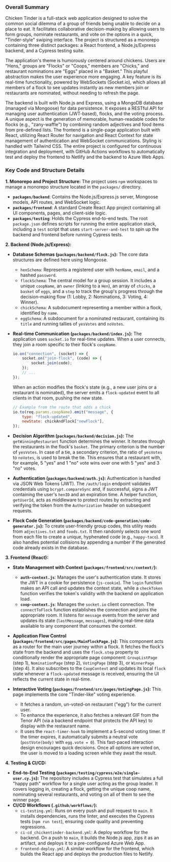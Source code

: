 ### Overall Summary

Chicken Tinder is a full-stack web application designed to solve the common social dilemma of a group of friends being unable to decide on a place to eat. It facilitates collaborative decision-making by allowing users to form groups, nominate restaurants, and vote on the options in a quick, "Tinder-style" swiping interface. The project is structured as a monorepo containing three distinct packages: a React frontend, a Node.js/Express backend, and a Cypress testing suite.

The application's theme is humorously centered around chickens. Users are "Hens," groups are "Flocks" or "Coops," members are "Chicks," and restaurant nominations are "Eggs" placed in a "Basket." This playful abstraction makes the user experience more engaging. A key feature is its real-time functionality, powered by WebSockets (Socket.io), which allows all members of a flock to see updates instantly as new members join or restaurants are nominated, without needing to refresh the page.

The backend is built with Node.js and Express, using a MongoDB database (managed via Mongoose) for data persistence. It exposes a RESTful API for managing user authentication (JWT-based), flocks, and the voting process. A unique aspect is the generation of memorable, human-readable codes for flocks (e.g., "zany-waffle") by combining random adjectives and food items from pre-defined lists. The frontend is a single-page application built with React, utilizing React Router for navigation and React Context for state management of authentication and WebSocket communications. Styling is handled with Tailwind CSS. The entire project is configured for continuous integration and deployment, with GitHub Actions workflows to automatically test and deploy the frontend to Netlify and the backend to Azure Web Apps.

### Key Code and Structure Details

**1. Monorepo and Project Structure:**
The project uses `npm` workspaces to manage a monorepo structure located in the `packages/` directory.
-   **`packages/backend`**: Contains the Node.js/Express.js server, Mongoose models, API routes, and WebSocket logic.
-   **`packages/frontend`**: A standard Create React App project containing all UI components, pages, and client-side logic.
-   **`packages/testing`**: Holds the Cypress end-to-end tests.
The root `package.json` defines scripts for running the entire application stack, including a `test` script that uses `start-server-and-test` to spin up the backend and frontend before running Cypress tests.

**2. Backend (Node.js/Express):**

-   **Database Schemas (`packages/backend/flock.js`):** The core data structures are defined here using Mongoose.
    -   `henSchema`: Represents a registered user with `henName`, `email`, and a hashed `password`.
    -   `flockSchema`: The central model for a group session. It includes a unique `coopName`, an `owner` (linking to a `Hen`), an array of `chicks`, a `basket` of `eggs`, and a `step` to track the group's progress through the decision-making flow (1: Lobby, 2: Nominations, 3: Voting, 4: Winner).
    -   `chickSchema`: A subdocument representing a member within a flock, identified by `name`.
    -   `eggSchema`: A subdocument for a nominated restaurant, containing its `title` and running tallies of `yesVotes` and `noVotes`.

-   **Real-time Communication (`packages/backend/index.js`):** The application uses `socket.io` for real-time updates. When a user connects, they join a room specific to their flock's `coopName`.
    ```javascript
    io.on("connection", (socket) => {
        socket.on("join-flock", (code) => {
            socket.join(code);
        });
        // ...
    });
    ```
    When an action modifies the flock's state (e.g., a new user joins or a restaurant is nominated), the server emits a `flock-updated` event to all clients in that room, pushing the new state.
    ```javascript
    // Example from the route that adds a chick
    io.to(req.params.coopName).emit("message", {
        type: "flock-updated",
        newState: chickAndFlock["newFlock"],
    });
    ```

-   **Decision Algorithm (`packages/backend/decision.js`):** The `getWinningRestaurant` function determines the winner. It iterates through the restaurants in the flock's `basket`. The primary criterion is the number of `yesVotes`. In case of a tie, a secondary criterion, the ratio of `yesVotes` to `noVotes`, is used to break the tie. This ensures that a restaurant with, for example, 5 "yes" and 1 "no" vote wins over one with 5 "yes" and 3 "no" votes.

-   **Authentication (`packages/backend/auth.js`):** Authentication is handled via JSON Web Tokens (JWT). The `/auth/login` endpoint validates credentials using `bcrypt.compareSync` and, if successful, signs a JWT containing the user's `henID` and an expiration time. A helper function, `getUserId`, acts as middleware to protect routes by extracting and verifying the token from the `Authorization` header on subsequent requests.

-   **Flock Code Generation (`packages/backend/code-generation/code-generator.js`):** To create user-friendly group codes, this utility reads from `adjectives.txt` and `foods.txt`. It then randomly selects one word from each file to create a unique, hyphenated code (e.g., `happy-taco`). It also handles potential collisions by appending a number if the generated code already exists in the database.

**3. Frontend (React):**

-   **State Management with Context (`packages/frontend/src/context/`):**
    -   **`auth-context.js`**: Manages the user's authentication state. It stores the JWT in a cookie for persistence (`js-cookie`). The `login` function makes an API call and updates the context state, while a `checkToken` function verifies the token's validity with the backend on application load.
    -   **`coop-context.js`**: Manages the `socket.io` client connection. The `connectToFlock` function establishes the connection and joins the appropriate room. It listens for `message` events from the server and updates its state (`lastMessage`, `messages`), making real-time data available to any component that consumes the context.

-   **Application Flow Control (`packages/frontend/src/pages/MainFlockPage.js`):** This component acts as a router for the main user journey within a flock. It fetches the flock's state from the backend and uses the `flock.step` property to conditionally render the appropriate page component: `GroupListPage` (step 1), `NominationPage` (step 2), `VotingPage` (step 3), or `WinnerPage` (step 4). It also subscribes to the `CoopContext` and updates its local `flock` state whenever a `flock-updated` message is received, ensuring the UI reflects the current state in real-time.

-   **Interactive Voting (`packages/frontend/src/pages/VotingPage.js`):** This page implements the core "Tinder-like" voting experience.
    -   It fetches a random, un-voted-on restaurant ("egg") for the current user.
    -   To enhance the experience, it also fetches a relevant GIF from the Tenor API (via a backend endpoint that protects the API key) to display with the restaurant name.
    -   It uses the `react-timer-hook` to implement a 5-second voting timer. If the timer expires, it automatically submits a neutral vote (`postVote(body)` with `egg.vote = 0`). This fast-paced interaction design encourages quick decisions. Once all options are voted on, the user is moved to a loading screen while they await the result.

**4. Testing & CI/CD:**

-   **End-to-End Testing (`packages/testing/cypress/e2e/single-user.cy.js`):** The repository includes a Cypress test that simulates a full "happy path" workflow for a single user acting as the group leader. It covers logging in, creating a flock, getting the unique coop name, nominating several restaurants, and voting on all of them to see the winner page.
-   **CI/CD Workflows (`.github/workflows/`):**
    -   `ci-testing.yml`: Runs on every push and pull request to `main`. It installs dependencies, runs the linter, and executes the Cypress tests (`npm run test`), ensuring code quality and preventing regressions.
    -   `ci-cd_chickentinder-backend.yml`: A deploy workflow for the backend. On a push to `main`, it builds the Node.js app, zips it as an artifact, and deploys it to a pre-configured Azure Web App.
    -   `frontend-deploy.yml`: A similar workflow for the frontend, which builds the React app and deploys the production files to Netlify.
